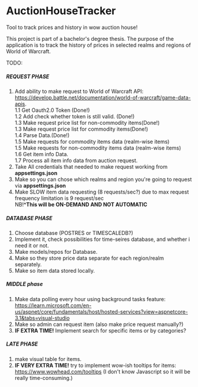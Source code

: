 # AuctionHouseTracker
Tool to track prices and history in wow auction house!

This project is part of a bachelor's degree thesis.
The purpose of the application is to track the history of prices in selected realms and regions of World of Warcraft.

TODO:
##### REQUEST PHASE
1. Add ability to make request to World of Warcraft API: https://develop.battle.net/documentation/world-of-warcraft/game-data-apis. <br>
	1.1 Get Oauth2.0 Token (Done!) <br>
	1.2 Add check whether token is still valid. (Done!) <br>
	1.3 Make request price list for non-commodity items(Done!)<br>
	1.3 Make request price list for commodity items(Done!)<br>
	1.4 Parse Data.(Done!)<br>
	1.5 Make requests for commodity items data (realm-wise items)<br>
	1.5 Make requests for non-commodity items data (realm-wise items)<br>
	1.6 Get item info Data. <br>
	1.7 Process all item info data from auction request. <br>
2. Take All credentials that needed to make request working from **appsettings.json**
3. Make so you can chose which realms and region you're going to request via **appsettings.json**
4. Make SLOW item data requesting (8 requests/sec?) due to max request frequency limitation is 9 request/sec 
<br> NB!**^This will be ON-DEMAND AND NOT AUTOMATIC**
##### DATABASE PHASE
1. Choose database (POSTRES or TIMESCALEDB?)
2. Implement it, check possibilities for time-seires database, and whether i need it or not.
3. Make models/repos for Database.
4. Make so they store price data separate for each region/realm separately.
5. Make so item data stored locally. 
##### MIDDLE phase
1. Make data polling every hour using background tasks feature: https://learn.microsoft.com/en-us/aspnet/core/fundamentals/host/hosted-services?view=aspnetcore-3.1&tabs=visual-studio
2. Make so admin can request item (also make price request manually?)
3. **IF EXTRA TIME!** Implement search for specific items or by categories?
##### LATE PHASE
1. make visual table for items.
2. **IF VERY EXTRA TIME!** try to implement wow-ish tooltips for items: https://www.wowhead.com/tooltips (I don't know Javascript so it will be really time-consuming.) 
